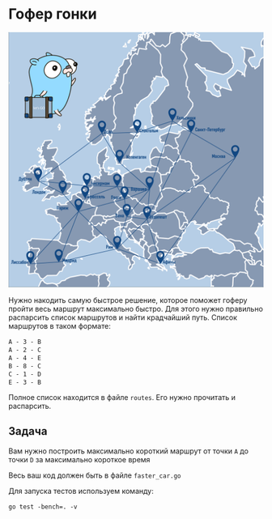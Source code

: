 # Гофер гонки

![](techtrain.png)

Нужно накодить самую быстрое решение, которое поможет гоферу пройти весь маршрут максимально быстро. Для этого нужно правильно распарсить 
список маршрутов и найти крадчайший путь. Список маршрутов в таком формате:

```
A - 3 - B
A - 2 - C
A - 4 - E
B - 8 - C
C - 1 - D
E - 3 - B
```

Полное список находится в файле `routes`. Его нужно прочитать и распарсить.

## Задача

Вам нужно построить максимально короткий маршрут от точки `A` до точки `D` за максимально короткое время

Весь ваш код должен быть в файле `faster_car.go`

Для запуска тестов используем команду:

```
go test -bench=. -v
```


